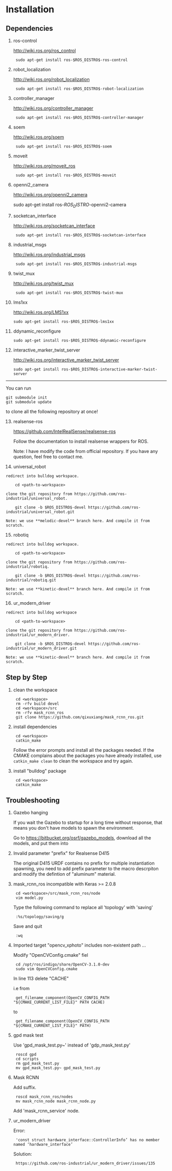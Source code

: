 # Installation

## Dependencies

1. ros-control

    http://wiki.ros.org/ros_control

        sudo apt-get install ros-$ROS_DISTRO$-ros-control

2. robot_localization

    http://wiki.ros.org/robot_localization

        sudo apt-get install ros-$ROS_DISTRO$-robot-localization

3. controller_manager

    http://wiki.ros.org/controller_manager

        sudo apt-get install ros-$ROS_DISTRO$-controller-manager

4. soem

    http://wiki.ros.org/soem

        sudo apt-get install ros-$ROS_DISTRO$-soem

5. moveit

    http://wiki.ros.org/moveit_ros
    
        sudo apt-get install ros-$ROS_DISTRO$-moveit

6. openni2_camera

    http://wiki.ros.org/openni2_camera

    sudo apt-get install ros-$ROS_DISTRO$-openni2-camera

7. socketcan_interface

    http://wiki.ros.org/socketcan_interface

        sudo apt-get install ros-$ROS_DISTRO$-socketcan-interface

8. industrial_msgs

    http://wiki.ros.org/industrial_msgs

        sudo apt-get install ros-$ROS_DISTRO$-industrial-msgs

9. twist_mux

    http://wiki.ros.org/twist_mux

        sudo apt-get install ros-$ROS_DISTRO$-twist-mux

10. lms1xx

    http://wiki.ros.org/LMS1xx

        sudo apt-get install ros-$ROS_DISTRO$-lms1xx

11. ddynamic_reconfigure

        sudo apt-get install ros-$ROS_DISTRO$-ddynamic-reconfigure

12. interactive_marker_twist_server

    http://wiki.ros.org/interactive_marker_twist_server

        sudo apt-get install ros-$ROS_DISTRO$-interactive-marker-twist-server

----

You can run

    git submodule init
    git submodule update

to clone all the following repository at once!

13. realsense-ros

    https://github.com/IntelRealSense/realsense-ros

    Follow the documentation to install realsense wrappers for ROS.

    Note: I have modify the code from official repository. If you have
    any question, feel free to contact me.

14.  universal_robot

    redirect into bulldog workspace.

        cd <path-to-workspace>

    clone the git repository from https://github.com/ros-industrial/universal_robot.

        git clone -b $ROS_DISTRO$-devel https://github.com/ros-industrial/universal_robot.git

    Note: we use **melodic-devel** branch here. And compile it from scratch.

15.  robotiq

    redirect into bulldog workspace.

        cd <path-to-workspace>

    clone the git repository from https://github.com/ros-industrial/robotiq.

        git clone -b $ROS_DISTRO$-devel https://github.com/ros-industrial/robotiq.git
    
    Note: we use **kinetic-devel** branch here. And compile it from scratch. 

16.  ur_modern_driver

    redirect into bulldog workspace

        cd <path-to-workspace>

    clone the git repository from https://github.com/ros-industrial/ur_modern_driver.

        git clone -b $ROS_DISTRO$-devel https://github.com/ros-industrial/ur_modern_driver.git

    Note: we use **kinetic-devel** branch here. And compile it from scratch.

## Step by Step

1. clean the workspace

        cd <workspace>
        rm -rfv build devel
        cd <workspace>/src
        rm -rfv mask_rcnn_ros
        git clone https://github.com/qixuxiang/mask_rcnn_ros.git

2. install dependencies

        cd <workspace>
        catkin_make

    Follow the error prompts and install all the packages needed. If the CMAKE complains
    about the packages you have already installed, use `catkin_make clean` to clean
    the workspace and try again.

3. install "bulldog" package

        cd <workspace>
        catkin_make

## Troubleshooting

1. Gazebo hanging

    If you wait the Gazebo to startup for a long time without response, that means you
    don't have models to spawn the environment.

    Go to https://bitbucket.org/osrf/gazebo_models, download all the models, and put them
    into 

2. Invalid parameter "prefix" for Realsense D415

    The original D415 URDF contains no prefix for multiple instantiation spawning, you
    need to add prefix parameter to the macro descrpiton and modify the defintion of
    "aluminum" material.

2. mask_rcnn_ros incompatible with Keras >= 2.0.8

        cd <workspace>/src/mask_rcnn_ros/node
        vim model.py

    Type the following command to replace all 'topology' with 'saving'

        :%s/topology/saving/g
    
    Save and quit

        :wq

3. Imported target "opencv_xphoto" includes non-existent path ...

    Modify "OpenCVConfig.cmake" fiel

        cd /opt/ros/indigo/share/OpenCV-3.1.0-dev
        sudo vim OpenCVConfig.cmake

    In line 113 delete "CACHE"

    i.e from
        
        get_filename_component(OpenCV_CONFIG_PATH "${CMAKE_CURRENT_LIST_FILE}" PATH CACHE)

    to

        get_filename_component(OpenCV_CONFIG_PATH "${CMAKE_CURRENT_LIST_FILE}" PATH)

4. gpd mask test

    Use 'gpd_mask_test.py~' instead of 'gdp_mask_test.py'

        roscd gpd
        cd scripts
        rm gpd_mask_test.py
        mv gpd_mask_test.py~ gpd_mask_test.py


5. Mask RCNN

    Add suffix.

        roscd mask_rcnn_ros/nodes
        mv mask_rcnn_node mask_rcnn_node.py

    Add 'mask_rcnn_service' node.

6. ur_modern_driver

    Error: 
    
        'const struct hardware_interface::ControllerInfo’ has no member named ‘hardware_interface’

    Solution:

        https://github.com/ros-industrial/ur_modern_driver/issues/135
